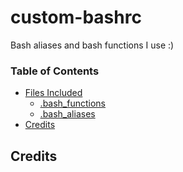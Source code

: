 # custom-bashrc
Bash aliases and bash functions I use :)

### Table of Contents
- [Files Included](/#Files-Included)
  - [.bash_functions](/#https://github.com/Lydia-England/custom-bashrc/blob/main/.bash_functions)
  - [.bash_aliases](/#https://github.com/Lydia-England/custom-bashrc/blob/main/.bash_aliases)
- [Credits](/#Credits)


## Credits

